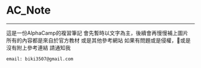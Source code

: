 # AC_Note

---
這是一份AlphaCamp的複習筆記
會先暫時以文字為主，後續會再慢慢補上圖片
所有的內容都是來自於官方教材
或是其他參考網站
如果有問題或是侵權，或是沒有附上參考連結
請通知我

```no
email: biki3507@gmail.com
```